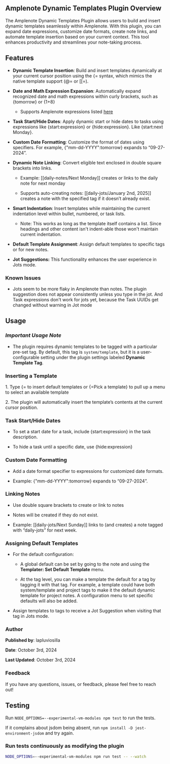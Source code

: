 ## **Amplenote Dynamic Templates Plugin Overview**

The Amplenote Dynamic Templates Plugin allows users to build and insert dynamic templates seamlessly within Amplenote. With this plugin, you can expand date expressions, customize date formats, create note links, and automate template insertion based on your current context. This tool enhances productivity and streamlines your note-taking process.

## **Features**

- **Dynamic Template Insertion**: Build and insert templates dynamically at your current cursor position using the {= syntax, which mimics the native template support (@= or \[\[=).

- **Date and Math Expression Expansion**: Automatically expand recognized date and math expressions within curly brackets, such as {tomorrow} or {1+8}

  - Supports Amplenote expressions listed [here](https://www.amplenote.com/help/calculations)

- **Task Start/Hide Dates**: Apply dynamic start or hide dates to tasks using expressions like {start:expression} or {hide:expression}. Like {start:next Monday}.

- **Custom Date Formatting**: Customize the format of dates using specifiers. For example, {"mm-dd-YYYY":tomorrow} expands to “09-27-2024”.

- **Dynamic Note Linking**: Convert eligible text enclosed in double square brackets into links.

  - Example: \[\[daily-notes/Next Monday\]\] creates or links to the daily note for next monday

  - Supports auto-creating notes: \[\[daily-jots/January 2nd, 2025\]\] creates a note with the specified tag if it doesn’t already exist.

- **Smart Indentation**: Insert templates while maintaining the current indentation level within bullet, numbered, or task lists.

  - Note: This works as long as the template itself contains a list. Since headings and other content isn't indent-able those won't maintain current indentation.

- **Default Template Assignment**: Assign default templates to specific tags or for new notes.

- **Jot Suggestions:** This functionality enhances the user experience in Jots mode.

### Known Issues

- Jots seem to be more flaky in Amplenote than notes. The plugin suggestion does not appear consistently unless you type in the jot. And Task expressions don't work for jots yet, because the Task UUIDs get changed without warning in Jot mode

## **Usage**

### **_Important Usage Note_**

- The plugin requires dynamic templates to be tagged with a particular pre-set tag. By default, this tag is `system/template`, but it is a user-configurable setting under the plugin settings labeled **Dynamic Template Tag**.

### **Inserting a Template**

1\. Type {= to insert default templates or {=Pick a template} to pull up a menu to select an available template

2\. The plugin will automatically insert the template’s contents at the current cursor position.

### **Task Start/Hide Dates**

- To set a start date for a task, include {start:expression} in the task description.

- To hide a task until a specific date, use {hide:expression}

### **Custom Date Formatting**

- Add a date format specifier to expressions for customized date formats.

- Example: {"mm-dd-YYYY":tomorrow} expands to “09-27-2024”.

### **Linking Notes**

- Use double square brackets to create or link to notes

- Notes will be created if they do not exist.

- Example: \[\[daily-jots/Next Sunday\]\] links to (and creates) a note tagged with “daily-jots” for next week.

### **Assigning Default Templates**

- For the default configuration:

  - A global default can be set by going to the note and using the **Templater: Set Default Template** menu.

  - At the tag level, you can make a template the default for a tag by tagging it with that tag. For example, a template could have both system/template and project tags to make it the default dynamic template for project notes. A configuration menu to set specific defaults will also be added.

- Assign templates to tags to receive a Jot Suggestion when visiting that tag in Jots mode.

### **Author**

**Published by**: lapluviosilla

**Date**: October 3rd, 2024

**Last Updated**: October 3rd, 2024

### **Feedback**

If you have any questions, issues, or feedback, please feel free to reach out!

## Testing

Run `NODE_OPTIONS=--experimental-vm-modules npm test` to run the tests.

If it complains about jsdom being absent, run `npm install -D jest-environment-jsdom` and try again.

### Run tests continuously as modifying the plugin

```bash
NODE_OPTIONS=--experimental-vm-modules npm run test -- --watch
```
